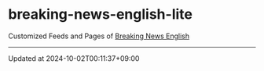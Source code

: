 # breaking-news-english-lite

Customized Feeds and Pages of [Breaking News English](https://breakingnewsenglish.com/)

---

Updated at 2024-10-02T00:11:37+09:00
